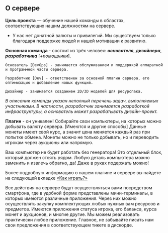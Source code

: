 ## О сервере

**Цель проекта** — обучение нашей команды в областях, соответствующих нашим должностям на сервере.

* У нас нет донатной валюты и привилегий. Мы существуем только благодаря поддержке людей и нашей мотивации к развитию.

**Основная команда** - состоит из трёх человек: ***основателя***, ***дизайнера***, ***разработчика*** [*+помощники*].

```Основатель [DevOps] - занимается обслуживанием и поддержкой аппаратной и программной части сервера.```

```Разработчик [Dev] - ответственен за основной плагин сервера, его оптимизацию и добавление новых функций.```

```Дизайнер - занимается созданием 2D/3D моделей для ресурспака.```

*В описании команды указан неполный перечень задач, выполняемых участниками. В частности, разработчик занимается разработкой инфраструктуры, а основатель может разрабатывать дизайн-проект.*

**Плагин** - он уникален! Собирайте свои компьютеры, на которых можно добывать валюту сервера. [Имеются и другие способы] Данные монеты имеют свой курс, а значит цена меняется каждый раз при попытке обмена. Монеты можно не только добывать, но и переводить игрокам через аукционы или напрямую.

Ваш компьютер не будет работать без генератора! Это отдельный блок, который должен стоять рядом. Любую деталь компьютера можно заменить и извлечь обратно, да! Даже в руках подержать можно!

Более подробную информацию о нашем плагине и сервере вы найдете на следующей вкладке [«Как играть?»](https://docs.1bitlog.ru/guides/mining/)

Все действия на сервере будут осуществляться вами посредством смартфона, где в удобной форме представлены мини-терминалы, в которых имеются различные приложения. Через них можно осуществлять закупку комплектующих любых нужных вам ресурсов и предметов. Имеются приложения статуса игрока, его баланса, курса монет и аукционов, и многие другие. Мы можем реализовать практически любое приложение. Главное, не забывайте писать нам свои предложения в соответствующем тикете в дискорде.

<!-- For full documentation visit [mkdocs.org](https://www.mkdocs.org).

## Commands

* `mkdocs new [dir-name]` - Create a new project.
* `mkdocs serve` - Start the live-reloading docs server.
* `mkdocs build` - Build the documentation site.
* `mkdocs -h` - Print help message and exit.

## Project layout

    mkdocs.yml    # The configuration file.
    docs/
        index.md  # The documentation homepage.
        ...       # Other markdown pages, images and other files.
 -->
